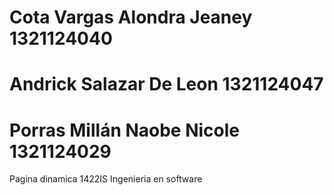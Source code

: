 # Cota Vargas Alondra Jeaney  1321124040
# Andrick Salazar De Leon   1321124047
# Porras Millán Naobe Nicole  1321124029
Pagina dinamica 1422IS Ingenieria en software
